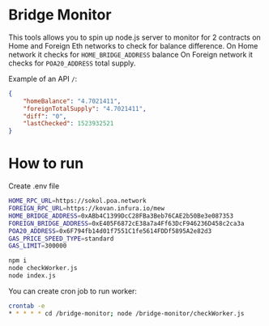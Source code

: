 # Bridge Monitor

This tools allows you to spin up node.js server to monitor for 2 contracts on
Home and Foreign Eth networks to check for balance difference.
On Home network it checks for `HOME_BRIDGE_ADDRESS` balance
On Foreign network it checks for `POA20_ADDRESS` total supply.

Example of an API `/`:

```json
{
    "homeBalance": "4.7021411",
    "foreignTotalSupply": "4.7021411",
    "diff": "0",
    "lastChecked": 1523932521
}
```

# How to run
Create .env file
```bash
HOME_RPC_URL=https://sokol.poa.network
FOREIGN_RPC_URL=https://kovan.infura.io/mew
HOME_BRIDGE_ADDRESS=0xABb4C1399DcC28FBa3Beb76CAE2b50Be3e087353
FOREIGN_BRIDGE_ADDRESS=0xE405F6872cE38a7a4Ff63DcF946236D458c2ca3a
POA20_ADDRESS=0x6F794fb14d01f7551C1fe5614FDDf5895A2e82d3
GAS_PRICE_SPEED_TYPE=standard
GAS_LIMIT=300000
```

```bash
npm i
node checkWorker.js
node index.js
```

You can create cron job to run worker:
```bash
crontab -e
* * * * * cd /bridge-monitor; node /bridge-monitor/checkWorker.js
```
